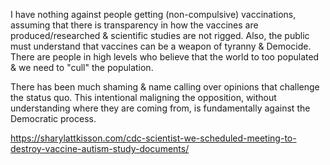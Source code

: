 I have nothing against people getting (non-compulsive) vaccinations, assuming that there is transparency in how the vaccines are produced/researched & scientific studies are not rigged. Also, the public must understand that vaccines can be a weapon of tyranny & Democide. There are people in high levels who believe that the world to too populated & we need to "cull" the population.

There has been much shaming & name calling over opinions that challenge the status quo. This intentional maligning the opposition, without understanding where they are coming from, is fundamentally against the Democratic process.

https://sharylattkisson.com/cdc-scientist-we-scheduled-meeting-to-destroy-vaccine-autism-study-documents/